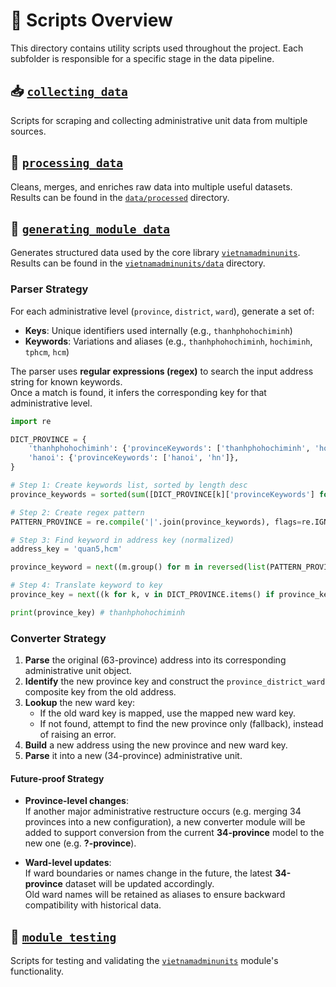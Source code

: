 # 📜 Scripts Overview

This directory contains utility scripts used throughout the project. Each subfolder is responsible for a specific stage in the data pipeline.

## 📥 [`collecting_data`](collecting_data)
Scripts for scraping and collecting administrative unit data from multiple sources.

## 🧹 [`processing_data`](processing_data)
Cleans, merges, and enriches raw data into multiple useful datasets.  
Results can be found in the [`data/processed`](../data/processed) directory.

## 🧱 [`generating_module_data`](generating_module_data)
Generates structured data used by the core library [`vietnamadminunits`](../vietnamadminunits).  
Results can be found in the [`vietnamadminunits/data`](../vietnamadminunits/data) directory.


### Parser Strategy

For each administrative level (`province`, `district`, `ward`), generate a set of:

- **Keys**: Unique identifiers used internally (e.g., `thanhphohochiminh`)
- **Keywords**: Variations and aliases (e.g., `thanhphohochiminh`, `hochiminh`, `tphcm`, `hcm`)

The parser uses **regular expressions (regex)** to search the input address string for known keywords.  
Once a match is found, it infers the corresponding key for that administrative level.

```python
import re

DICT_PROVINCE = {
    'thanhphohochiminh': {'provinceKeywords': ['thanhphohochiminh', 'hochiminh', 'hcm']},
    'hanoi': {'provinceKeywords': ['hanoi', 'hn']},
}

# Step 1: Create keywords list, sorted by length desc
province_keywords = sorted(sum([DICT_PROVINCE[k]['provinceKeywords'] for k in DICT_PROVINCE], []), key=len, reverse=True)

# Step 2: Create regex pattern
PATTERN_PROVINCE = re.compile('|'.join(province_keywords), flags=re.IGNORECASE)

# Step 3: Find keyword in address key (normalized)
address_key = 'quan5,hcm'

province_keyword = next((m.group() for m in reversed(list(PATTERN_PROVINCE.finditer(address_key)))), None)

# Step 4: Translate keyword to key
province_key = next((k for k, v in DICT_PROVINCE.items() if province_keyword and province_keyword in [kw for kw in v['provinceKeywords']]), None)

print(province_key) # thanhphohochiminh
```

### Converter Strategy

1. **Parse** the original (63-province) address into its corresponding administrative unit object.
2. **Identify** the new province key and construct the `province_district_ward` composite key from the old address.
3. **Lookup** the new ward key:
   - If the old ward key is mapped, use the mapped new ward key.
   - If not found, attempt to find the new province only (fallback), instead of raising an error.
4. **Build** a new address using the new province and new ward key.
5. **Parse** it into a new (34-province) administrative unit.

####  Future-proof Strategy

- **Province-level changes**:  
  If another major administrative restructure occurs (e.g. merging 34 provinces into a new configuration), a new converter module will be added to support conversion from the current **34-province** model to the new one (e.g. **?-province**).

- **Ward-level updates**:  
  If ward boundaries or names change in the future, the latest **34-province** dataset will be updated accordingly.  
  Old ward names will be retained as aliases to ensure backward compatibility with historical data.


## 🧪 [`module_testing`](module_testing)
Scripts for testing and validating the [`vietnamadminunits`](../vietnamadminunits) module's functionality.